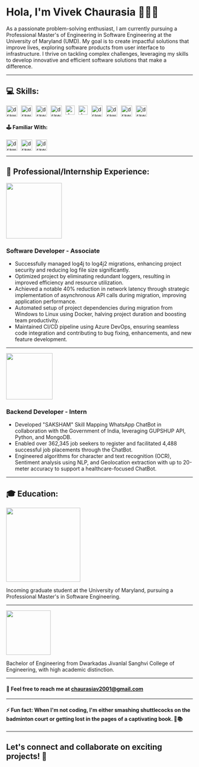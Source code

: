 # Hola, I'm Vivek Chaurasia 👋👨‍💻

As a passionate problem-solving enthusiast, I am currently pursuing a Professional Master's of Engineering in Software Engineering at the University of Maryland (UMD). My goal is to create impactful solutions that improve lives, exploring software products from user interface to infrastructure. I thrive on tackling complex challenges, leveraging my skills to develop innovative and efficient software solutions that make a difference.

<hr>

## 💻 Skills:

<div style='display: flex;gap: 10px;'>
  <img src="https://user-images.githubusercontent.com/25181517/192106073-90fffafe-3562-4ff9-a37e-c77a2da0ff58.png" alt="drawing" width="30px"/>
  <img src="https://upload.wikimedia.org/wikipedia/commons/thumb/c/c3/Python-logo-notext.svg/1869px-Python-logo-notext.svg.png" alt="drawing" width="30px"/>
  <img src="https://user-images.githubusercontent.com/25181517/117201156-9a724800-adec-11eb-9a9d-3cd0f67da4bc.png" alt="drawing" width="30px"/>
  <img src="https://camo.githubusercontent.com/a39c3862b4108d4eeff39b2b72dd313f96006f0ebde6323fecb79e977657b0d6/68747470733a2f2f63646e2e6a7364656c6976722e6e65742f67682f64657669636f6e732f64657669636f6e2f69636f6e732f737072696e672f737072696e672d6f726967696e616c2e737667" alt="drawing" width="30px"/>
  <img src="https://user-images.githubusercontent.com/25181517/117447155-6a868a00-af3d-11eb-9cfe-245df15c9f3f.png" alt="drawing" width="25px"/>
  <img src="https://upload.wikimedia.org/wikipedia/commons/a/a7/React-icon.svg" alt="drawing" width="25px"/>
  <img src="https://user-images.githubusercontent.com/25181517/183568594-85e280a7-0d7e-4d1a-9028-c8c2209e073c.png" alt="drawing" width="30px"/> 
  <img src="https://upload.wikimedia.org/wikipedia/labs/8/8e/Mysql_logo.png" alt="drawing" width="30px"/>
  <img src="https://user-images.githubusercontent.com/25181517/182884177-d48a8579-2cd0-447a-b9a6-ffc7cb02560e.png" alt="drawing" width="30px"/>
  <img src="https://user-images.githubusercontent.com/25181517/192108372-f71d70ac-7ae6-4c0d-8395-51d8870c2ef0.png" alt="drawing" width="30px"/>
</div>

#### 🕹️ Familiar With:

<div style='display: flex;gap: 10px;'>
  <img src="https://static.javatpoint.com/tutorial/rust/images/rust-tutorial.jpg" alt="drawing" width="30px">
  <img src="https://www.theprovatogroup.com/wp-content/uploads/2020/01/devops.png" alt="drawing" width="30px"/> 
  <img src="https://user-images.githubusercontent.com/25181517/117207330-263ba280-adf4-11eb-9b97-0ac5b40bc3be.png" alt="drawing" width="30px"/>
</div>
<hr>

## 🏢 Professional/Internship Experience:

<img src="https://logowik.com/content/uploads/images/359_nec.jpg" width="150px">

### Software Developer - Associate

-   Successfully managed log4j to log4j2 migrations, enhancing project security and reducing log file size significantly.
-   Optimized project by eliminating redundant loggers, resulting in improved efficiency and resource utilization.
-   Achieved a notable 40% reduction in network latency through strategic implementation of asynchronous API calls during migration, improving application performance.
-   Automated setup of project dependencies during migration from Windows to Linux using Docker, halving project duration and boosting team productivity.
-   Maintained CI/CD pipeline using Azure DevOps, ensuring seamless code integration and contributing to bug fixing, enhancements, and new feature development.
<hr>

<img src="https://digikull.com/_next/static/media/company23.304669f3.png" width="125px">

### Backend Developer - Intern

-   Developed "SAKSHAM" Skill Mapping WhatsApp ChatBot in collaboration with the Government of India, leveraging GUPSHUP API, Python, and MongoDB.
-   Enabled over 362,345 job seekers to register and facilitated 4,488 successful job placements through the ChatBot.
-   Engineered algorithms for character and text recognition (OCR), Sentiment analysis using NLP, and Geolocation extraction with up to 20-meter accuracy to support a healthcare-focused ChatBot.
<hr>

## 🎓 Education:

<img src="https://umd-brand.transforms.svdcdn.com/production/uploads/images/logos-primary.jpg?w=1801&h=601&auto=compress%2Cformat&fit=crop&dm=1613775207&s=71ce45031f9164cb409f11a2e28d8b8c" width="200px">

Incoming graduate student at the University of Maryland, pursuing a Professional Master's in Software Engineering.

<hr>
<img src="https://upload.wikimedia.org/wikipedia/commons/9/9e/DJSCE_Logo.png" width="120px">

Bachelor of Engineering from Dwarkadas Jivanlal Sanghvi College of Engineering, with high academic distinction.

<hr>

#### 📧 Feel free to reach me at chaurasiav2001@gmail.com

<hr>

#### ⚡ Fun fact: When I'm not coding, I'm either smashing shuttlecocks on the badminton court or getting lost in the pages of a captivating book. 🏸📚

<hr>

## Let's connect and collaborate on exciting projects! 🤝
